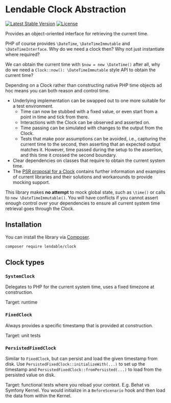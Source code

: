 Lendable Clock Abstraction
====

[![Latest Stable Version](https://poser.pugx.org/lendable/clock/v/stable)](https://packagist.org/packages/lendable/clock)
[![License](https://poser.pugx.org/lendable/clock/license)](https://packagist.org/packages/lendable/clock)

Provides an object-oriented interface for retrieving the current time.

PHP of course provides `\DateTime`, `\DateTimeImmutable` and `\DateTimeInterface`. Why do we need a clock then? Why not just instantiate where required? 

We can obtain the current time with `$now = new \DateTime()` after all, why do we need a `Clock::now(): \DateTimeImmutable` style API to obtain the current time?

Depending on a Clock rather than constructing native PHP time objects ad hoc means you can both reason and control time. 

* Underlying implementation can be swapped out to one more suitable for a test environment.
  * Time can now be stubbed with a fixed value, or even start from a point in time and tick from there.
  * Interactions with the Clock can be observed and asserted on.
  * Time passing can be simulated with changes to the output from the Clock.
  * Tests that make poor assumptions can be avoided, i.e., capturing the current time to the second, then asserting that an expected output matches it. However, time passed during the setup to the assertion, and this time it crossed the second boundary.
* Clear dependencies on classes that require to obtain the current system time.
* The [PSR proposal for a Clock](https://github.com/php-fig/fig-standards/blob/master/proposed/clock-meta.md) contains further information and examples of current libraries and their solutions and workarounds to provide mocking support.

This library makes **no attempt** to mock global state, such as `\time()` or calls to `new \DateTimeImmutable()`. You will have conflicts if you cannot assert enough control over your dependencies to ensure all current system time retrieval goes through the Clock.

## Installation
You can install the library via [Composer](https://getcomposer.org/).

```bash
composer require lendable/clock
```

## Clock types
### `SystemClock`
Delegates to PHP for the current system time, uses a fixed timezone at construction.

Target: runtime

### `FixedClock`
Always provides a specific timestamp that is provided at construction.

Target: unit tests 

### `PersistedFixedClock`
Similar to `FixedClock`, but can persist and load the given timestamp from disk.
Use `PersistedFixedClock::initializeWith(...)` to set up the timestamp and `PersistedFixedClock::fromPersisted(...)`
to load from the persisted value on disk.

Target: functional tests where you reload your context. E.g. Behat vs Symfony Kernel. You
would initialize in a `BeforeScenario` hook and then load the data from within the Kernel. 
